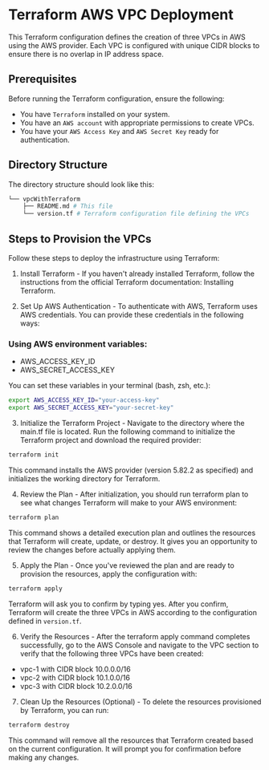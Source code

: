 # Terraform AWS VPC Deployment
This Terraform configuration defines the creation of three VPCs in AWS using the AWS provider. Each VPC is configured with unique CIDR blocks to ensure there is no overlap in IP address space.

## Prerequisites
Before running the Terraform configuration, ensure the following:

* You have `Terraform` installed on your system.
* You have an `AWS account` with appropriate permissions to create VPCs.
* You have your `AWS Access Key` and `AWS Secret Key` ready for authentication.

## Directory Structure
The directory structure should look like this:

```bash
└── vpcWithTerraform
    ├── README.md # This file
    └── version.tf # Terraform configuration file defining the VPCs
```    

## Steps to Provision the VPCs
Follow these steps to deploy the infrastructure using Terraform:

1. Install Terraform - 
If you haven't already installed Terraform, follow the instructions from the official Terraform documentation: Installing Terraform.

2. Set Up AWS Authentication - 
To authenticate with AWS, Terraform uses AWS credentials. You can provide these credentials in the following ways:

### Using AWS environment variables:

* AWS_ACCESS_KEY_ID
* AWS_SECRET_ACCESS_KEY

You can set these variables in your terminal (bash, zsh, etc.):

```bash
export AWS_ACCESS_KEY_ID="your-access-key"
export AWS_SECRET_ACCESS_KEY="your-secret-key"
```

3. Initialize the Terraform Project -
Navigate to the directory where the main.tf file is located. Run the following command to initialize the Terraform project and download the required provider:

```bash
terraform init
```
This command installs the AWS provider (version 5.82.2 as specified) and initializes the working directory for Terraform.

4. Review the Plan -
After initialization, you should run terraform plan to see what changes Terraform will make to your AWS environment:

```bash
terraform plan
```
This command shows a detailed execution plan and outlines the resources that Terraform will create, update, or destroy. It gives you an opportunity to review the changes before actually applying them.

5. Apply the Plan - 
Once you've reviewed the plan and are ready to provision the resources, apply the configuration with:

```bash
terraform apply
```
Terraform will ask you to confirm by typing yes. After you confirm, Terraform will create the three VPCs in AWS according to the configuration defined in `version.tf`.

6. Verify the Resources -
After the terraform apply command completes successfully, go to the AWS Console and navigate to the VPC section to verify that the following three VPCs have been created:

* vpc-1 with CIDR block 10.0.0.0/16
* vpc-2 with CIDR block 10.1.0.0/16
* vpc-3 with CIDR block 10.2.0.0/16

7. Clean Up the Resources (Optional) - 
To delete the resources provisioned by Terraform, you can run:

```bash
terraform destroy
```
This command will remove all the resources that Terraform created based on the current configuration. It will prompt you for confirmation before making any changes.
